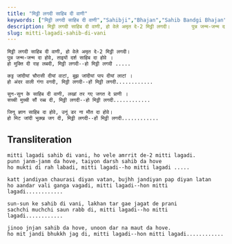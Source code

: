 ```yaml
---
title: "मिट्ठी लगदी साहिब दी वाणी"
keywords: ["मिट्ठी लगदी साहिब दी वाणी","Sahibji","Bhajan","Sahib Bandgi Bhajan","Sant Kabir Bhajan","bhajan lyrics","साहिब बंदगी भजन","भजन"]
description: मिट्ठी लगदी साहिब दी वाणी, हो वेले अमृत दे-2 मिट्ठी लगदी।       पुन्न जन्म-जन्म दा होवे, ताइयों दर्श साहिब दा होवे ।       हो मुक्ति दी राह लबदी, मि
slug: mitti-lagadi-sahib-di-vani
---
```


    
    मिट्ठी लगदी साहिब दी वाणी, हो वेले अमृत दे-2 मिट्ठी लगदी।  
    पुन्न जन्म-जन्म दा होवे, ताइयों दर्श साहिब दा होवे ।  
    हो मुक्ति दी राह लबदी, मिट्ठी लगदी--हो मिट्ठी लगदी .....  
  
    कट्ट जांदीयां चौरासी दीयां वाटां, बुझ जांदीयां पाप दीयां लाटां ।  
    हो अंदर वाली गंगा वगदी, मिट्ठी लगदी--हों मिट्ठी लगदी............  
  
    सुन-सुन के साहिब दी वाणी, लखां तर गए जगत दे प्राणी ।  
    सच्ची मुच्ची सौं रब्ब दी, मिट्ठी लगदी--हो मिट्ठी लगदी............  
  
    जिनू ज्ञान साहिब दा होवे, उनूं डर ना मौत दा होवे।  
    हो मिट जांदी भुक्ख जग दी, मिट्ठी लगदी--हों मिट्ठी लगदी............  


## Transliteration
    
    mitti lagadi sahib di vani, ho vele amrrit de-2 mitti lagadi.  
    punn janm-janm da hove, taiyon darsh sahib da hove  
    ho mukti di rah labadi, mitti lagadi--ho mitti lagadi .....  
  
    katt jandiyan chaurasi diyan vatan, bujhh jandiyan pap diyan latan  
    ho aandar vali ganga vagadi, mitti lagadi--hon mitti lagadi............  
  
    sun-sun ke sahib di vani, lakhan tar gae jagat de prani  
    sachchi muchchi saun rabb di, mitti lagadi--ho mitti lagadi............  
  
    jinoo jnjan sahib da hove, unoon dar na maut da hove.  
    ho mit jandi bhukkh jag di, mitti lagadi--hon mitti lagadi............  

  
